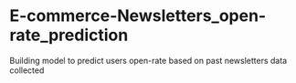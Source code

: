 # E-commerce-Newsletters_open-rate_prediction
Building model to predict users open-rate based on past newsletters data collected
